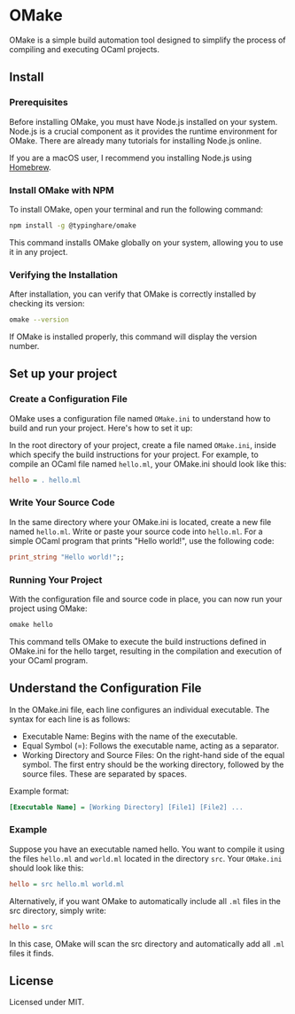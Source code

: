 # OMake

OMake is a simple build automation tool designed to simplify the process of compiling and executing OCaml projects.

## Install

### Prerequisites

Before installing OMake, you must have Node.js installed on your system. Node.js is a crucial component as it provides the runtime environment for OMake. There are already many tutorials for installing Node.js online.

If you are a macOS user, I recommend you installing Node.js using [Homebrew](https://brew.sh).

### Install OMake with NPM

To install OMake, open your terminal and run the following command:

~~~bash
npm install -g @typinghare/omake
~~~

This command installs OMake globally on your system, allowing you to use it in any project.

### Verifying the Installation

After installation, you can verify that OMake is correctly installed by checking its version:

~~~bash
omake --version
~~~

If OMake is installed properly, this command will display the version number.

## Set up your project

### Create a Configuration File

OMake uses a configuration file named `OMake.ini` to understand how to build and run your project. Here's how to set it up:

In the root directory of your project, create a file named `OMake.ini`, inside which specify the build instructions for your project. For example, to compile an OCaml file named `hello.ml`, your OMake.ini should look like this:

```ini
hello = . hello.ml
```

### Write Your Source Code

In the same directory where your OMake.ini is located, create a new file named `hello.ml`. Write or paste your source code into `hello.ml`. For a simple OCaml program that prints "Hello world!", use the following code:

```ocaml
print_string "Hello world!";;
```

### Running Your Project

With the configuration file and source code in place, you can now run your project using OMake:

```bash
omake hello
```

This command tells OMake to execute the build instructions defined in OMake.ini for the hello target, resulting in the compilation and execution of your OCaml program.

## Understand the Configuration File

In the OMake.ini file, each line configures an individual executable. The syntax for each line is as follows:

* Executable Name: Begins with the name of the executable.
* Equal Symbol (=): Follows the executable name, acting as a separator.
* Working Directory and Source Files: On the right-hand side of the equal symbol. The first entry should be the working directory, followed by the source files. These are separated by spaces.

Example format:

~~~ini
[Executable Name] = [Working Directory] [File1] [File2] ...
~~~

### Example

Suppose you have an executable named hello. You want to compile it using the files `hello.ml` and `world.ml` located in the directory `src`. Your `OMake.ini` should look like this:

~~~ini
hello = src hello.ml world.ml
~~~

Alternatively, if you want OMake to automatically include all `.ml` files in the src directory, simply write:

~~~ini
hello = src
~~~

In this case, OMake will scan the src directory and automatically add all `.ml` files it finds.

## License

Licensed under MIT.
